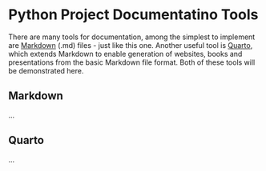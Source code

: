 # Python Project Documentatino Tools
There are many tools for documentation, among the simplest to implement are [Markdown]() (.md) files - just like this one. Another useful tool is [Quarto](), which extends Markdown to enable generation of websites, books and presentations from the basic Markdown file format. Both of these tools will be demonstrated here.

## Markdown
...

## Quarto
...
